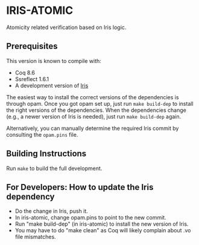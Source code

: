 # IRIS-ATOMIC

Atomicity related verification based on Iris logic.

## Prerequisites

This version is known to compile with:

 - Coq 8.6
 - Ssreflect 1.6.1
 - A development version of [Iris](https://gitlab.mpi-sws.org/FP/iris-coq/)

The easiest way to install the correct versions of the dependencies is through
opam.  Once you got opam set up, just run `make build-dep` to install the right
versions of the dependencies.  When the dependencies change (e.g., a newer
version of Iris is needed), just run `make build-dep` again.

Alternatively, you can manually determine the required Iris commit by consulting
the `opam.pins` file.

## Building Instructions

Run `make` to build the full development.

## For Developers: How to update the Iris dependency

- Do the change in Iris, push it.
- In iris-atomic, change opam.pins to point to the new commit.
- Run "make build-dep" (in iris-atomic) to install the new version of Iris.
- You may have to do "make clean" as Coq will likely complain about .vo file
  mismatches.
